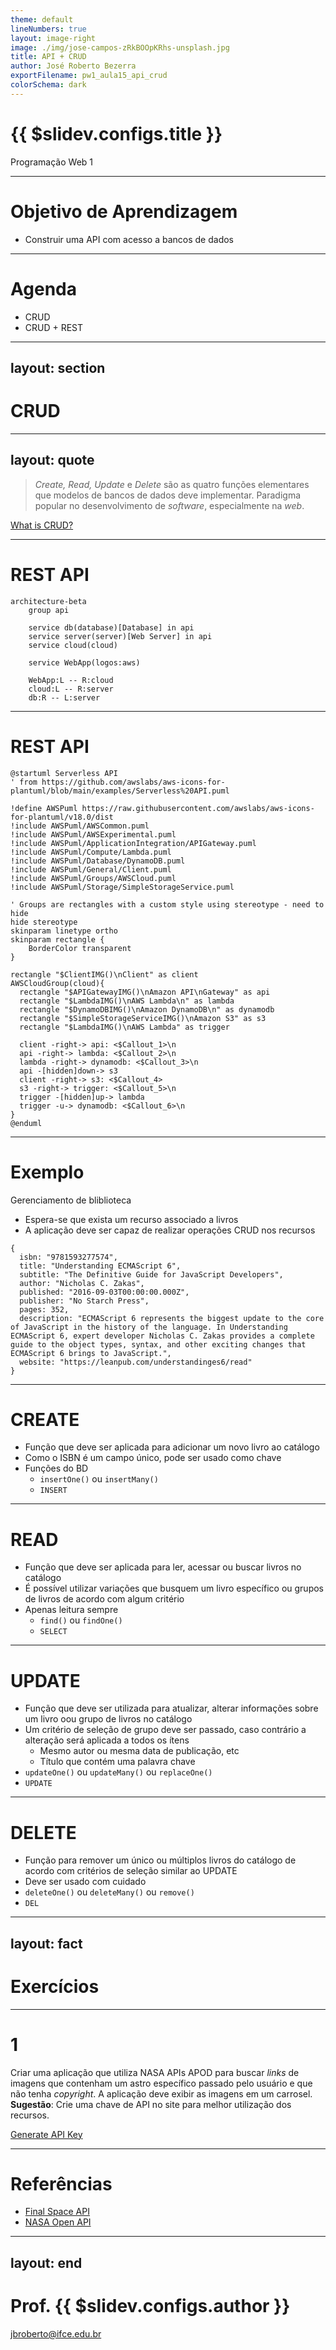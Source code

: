 ```yaml
---
theme: default
lineNumbers: true
layout: image-right
image: ./img/jose-campos-zRkBOOpKRhs-unsplash.jpg
title: API + CRUD
author: José Roberto Bezerra
exportFilename: pw1_aula15_api_crud
colorSchema: dark
---
```


# {{ $slidev.configs.title }}
Programação Web 1

---

# Objetivo de Aprendizagem
- Construir uma API com acesso a bancos de dados

---

# Agenda
- CRUD
- CRUD + REST

---
layout: section
---

# CRUD

---
layout: quote
---

> *Create, Read, Update* e *Delete* são as quatro funções elementares que modelos de bancos de dados deve implementar. Paradigma popular no desenvolvimento de *software*, especialmente na *web*.

[What is CRUD?](https://www.codecademy.com/article/what-is-crud-explained)

---

# REST API

```mermaid
architecture-beta
    group api

    service db(database)[Database] in api
    service server(server)[Web Server] in api
    service cloud(cloud)

    service WebApp(logos:aws)

    WebApp:L -- R:cloud
    cloud:L -- R:server
    db:R -- L:server
```

---

# REST API

```plantuml
@startuml Serverless API
' from https://github.com/awslabs/aws-icons-for-plantuml/blob/main/examples/Serverless%20API.puml

!define AWSPuml https://raw.githubusercontent.com/awslabs/aws-icons-for-plantuml/v18.0/dist
!include AWSPuml/AWSCommon.puml
!include AWSPuml/AWSExperimental.puml
!include AWSPuml/ApplicationIntegration/APIGateway.puml
!include AWSPuml/Compute/Lambda.puml
!include AWSPuml/Database/DynamoDB.puml
!include AWSPuml/General/Client.puml
!include AWSPuml/Groups/AWSCloud.puml
!include AWSPuml/Storage/SimpleStorageService.puml

' Groups are rectangles with a custom style using stereotype - need to hide
hide stereotype
skinparam linetype ortho
skinparam rectangle {
    BorderColor transparent
}

rectangle "$ClientIMG()\nClient" as client
AWSCloudGroup(cloud){
  rectangle "$APIGatewayIMG()\nAmazon API\nGateway" as api
  rectangle "$LambdaIMG()\nAWS Lambda\n" as lambda
  rectangle "$DynamoDBIMG()\nAmazon DynamoDB\n" as dynamodb
  rectangle "$SimpleStorageServiceIMG()\nAmazon S3" as s3
  rectangle "$LambdaIMG()\nAWS Lambda" as trigger

  client -right-> api: <$Callout_1>\n
  api -right-> lambda: <$Callout_2>\n
  lambda -right-> dynamodb: <$Callout_3>\n
  api -[hidden]down-> s3
  client -right-> s3: <$Callout_4>
  s3 -right-> trigger: <$Callout_5>\n
  trigger -[hidden]up-> lambda
  trigger -u-> dynamodb: <$Callout_6>\n
}
@enduml
```

---

# Exemplo
Gerenciamento de bliblioteca

- Espera-se que exista um recurso associado a livros
- A aplicação deve ser capaz de realizar operações CRUD nos recursos

```js{*}{lines: false, class: '!children:text-xl'}
{
  isbn: "9781593277574",
  title: "Understanding ECMAScript 6",
  subtitle: "The Definitive Guide for JavaScript Developers",
  author: "Nicholas C. Zakas",
  published: "2016-09-03T00:00:00.000Z",
  publisher: "No Starch Press",
  pages: 352,
  description: "ECMAScript 6 represents the biggest update to the core of JavaScript in the history of the language. In Understanding ECMAScript 6, expert developer Nicholas C. Zakas provides a complete guide to the object types, syntax, and other exciting changes that ECMAScript 6 brings to JavaScript.",
  website: "https://leanpub.com/understandinges6/read"
}
```

---

# CREATE

- Função que deve ser aplicada para adicionar um novo livro ao catálogo
- Como o ISBN é um campo único, pode ser usado como chave
- Funções do BD
  - <logos-mongodb-icon /> `insertOne()` ou `insertMany()`
  - <logos-sqlite /> `INSERT`

---

# READ

- Função que deve ser aplicada para ler, acessar ou buscar livros no catálogo
- É possível utilizar variações que busquem um livro específico ou grupos de livros de acordo com algum critério
- Apenas leitura sempre
  - <logos-mongodb-icon /> `find()` ou `findOne()`
  - <logos-sqlite /> `SELECT`

---

# UPDATE

- Função que deve ser utilizada para atualizar, alterar informações sobre um livro oou grupo de livros no catálogo
- Um critério de seleção de grupo deve ser passado, caso contrário a alteração será aplicada a todos os ítens
  - Mesmo autor ou mesma data de publicação, etc
  - Título que contém uma palavra chave
- <logos-mongodb-icon /> `updateOne()` ou `updateMany()` ou `replaceOne()`
- <logos-sqlite /> `UPDATE`

---

# DELETE

- Função para remover um único ou múltiplos livros do catálogo de acordo com critérios de seleção similar ao UPDATE
- Deve ser usado com cuidado
- <logos-mongodb-icon /> `deleteOne()` ou `deleteMany()` ou `remove()`
- <logos-sqlite /> `DEL`


---
layout: fact
---

# Exercícios

---

# 1

Criar uma aplicação que utiliza NASA APIs APOD para buscar *links* de imagens que contenham um astro específico passado pelo usuário e que não tenha *copyright*. A aplicação deve exibir as imagens em um carrosel. **Sugestão**: Crie uma chave de API no site para melhor utilização dos recursos.

[Generate API Key](https://api.nasa.gov/#:~:text=Overview-,Generate%20API%20Key,-Authentication)

---

# Referências
- [Final Space API](https://finalspaceapi.com/)
- [NASA Open API](https://api.nasa.gov/)

---
layout: end
---

# Prof. {{ $slidev.configs.author }}
jbroberto@ifce.edu.br
<br><br>
<PoweredBySlidev />